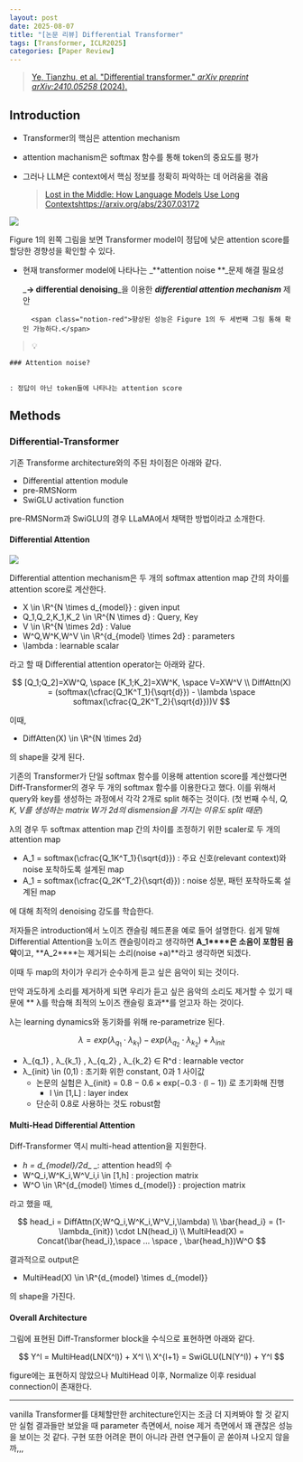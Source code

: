 ```yaml
---
layout: post
date: 2025-08-07
title: "[논문 리뷰] Differential Transformer"
tags: [Transformer, ICLR2025]
categories: [Paper Review]
---
```


> [Ye, Tianzhu, et al. "Differential transformer." ](https://arxiv.org/abs/2410.05258)[_arXiv preprint arXiv:2410.05258_](https://arxiv.org/abs/2410.05258)[ (2024).](https://arxiv.org/abs/2410.05258)



## Introduction

- Transformer의 핵심은 attention mechanism
- attention machanism은 softmax 함수를 통해 token의 중요도를 평가
- 그러나 LLM은 context에서 핵심 정보를 정확히 파악하는 데 어려움을 겪음

	> [Lost in the Middle: How Language Models Use Long Contextshttps://arxiv.org/abs/2307.03172](https://arxiv.org/abs/2307.03172)


![](https://prod-files-secure.s3.us-west-2.amazonaws.com/542b861c-36a8-4051-84e5-8804b6728dba/9083ea56-691a-4752-ae26-47f403431ac8/image.png?X-Amz-Algorithm=AWS4-HMAC-SHA256&X-Amz-Content-Sha256=UNSIGNED-PAYLOAD&X-Amz-Credential=ASIAZI2LB4662PJMQTYN%2F20250902%2Fus-west-2%2Fs3%2Faws4_request&X-Amz-Date=20250902T022107Z&X-Amz-Expires=3600&X-Amz-Security-Token=IQoJb3JpZ2luX2VjELj%2F%2F%2F%2F%2F%2F%2F%2F%2F%2FwEaCXVzLXdlc3QtMiJGMEQCIAjPKvWfBkL%2BsSXD7hIrTCjGS7h6fLShcj0aoxV2RGIQAiAOq%2FSY3rekEiy3ZiRcahU%2BWlCyrs%2FpUu18yoXYEVoD4Cr%2FAwghEAAaDDYzNzQyMzE4MzgwNSIMz9WXMf2BsXGSIA1EKtwDe6YWVNZyhdQ1EqPMMOCCtcOS019hOJQehRjnD6S8bpJdRuyfn1X5KfRmLcUN09RU3y%2BSDzPotlKCBlyf4D8%2Bh0wHkgPhopQtpVa%2FByI5tYXQsKymscQ8TXzlprvHLcvUQWy8v%2Ff5HZ5plHvN4v%2Fll9ljcru%2FXobZRG5hXs0DpGcCYkT06BrMXH1M2CfMJvVDSjrQ3xkgKIWfyKpSS3jZvTilGImL6rF7rdzKtHhmOQztk6TLmZQ8OxvvHvL0PdbvwVVu4SKHThDfvqNNN1%2F8XxnZUVvsAGapEPwVJPLiVDu4fYZlwGUEmHcT%2FOL4ksMGwTINY3c4fIxQYSw07X1z16N5VezE9MxDb6qizbWb1ZKZMZ%2Bimm40Z7mEehUm2lrGy6NFeUGF5nSW%2Bk8%2FUBOS2xxyLbXFgSKbf%2B6LN3wnQk5uUL%2Bx1%2Bd0z48AjoN4eh%2FUNQyVHB%2FlYHp2EnAxEw718BO57oYZZQS0hb%2BRssgLZOpTEns3M%2BOV5zpXxOAKDb4XMt60HSB3uO60rNd1%2BKn%2B8VMsGzAw6d98qh573sRKACdUsk2j78f9Rd1hrH0EhBzrFPd5lFvm9zDPEAV%2FTUZDam%2FJEd7WHBHOwCUv3vJNTBL7M0LHvAq7VrxbOMkw6O3YxQY6pgFtcRKD92TsGgfUVc9uNAgb9mHbw%2Bi6UUJ9%2FOBFUORGbRPvWIIrlRJG6EPODsITteWQqWR1WLiCR1FbwiWF83Ut0qkLL2oWA7PeCoj%2B6552R4CLcfsLM1ewWcUA1%2F0joiLERFLzJlI0h5T73G0MQIPF4gudmwKBvxJFaufhcWP%2BmIRjbbLMJ5C3o5C2uqRSAEOxQHdg%2F3iPa2bgoI6oWwTxxItPWH9z&X-Amz-Signature=b8c1171b005a2f827a373509e6b2c8696a7a4c861a25ba97970f979ace2d93dd&X-Amz-SignedHeaders=host&x-amz-checksum-mode=ENABLED&x-id=GetObject)


Figure 1의 왼쪽 그림을 보면 Transformer model이 정답에 낮은 attention score를 할당한 경향성을 확인할 수 있다.

- 현재 transformer model에 나타나는 _**attention noise **_문제 해결 필요성

	_**→ differential denoising**_을 이용한 _**differential attention mechanism**_ 제안


		<span class="notion-red">향상된 성능은 Figure 1의 두 세번째 그림 통해 확인 가능하다.</span>


> 💡 


	### Attention noise?


	: 정답이 아닌 token들에 나타나는 attention score



## Methods



### Differential-Transformer


기존 Transforme architecture와의 주된 차이점은 아래와 같다.

- Differential attention module
- pre-RMSNorm
- SwiGLU activation function

pre-RMSNorm과 SwiGLU의 경우 LLaMA에서 채택한 방법이라고 소개한다.



#### Differential Attention


![](https://prod-files-secure.s3.us-west-2.amazonaws.com/542b861c-36a8-4051-84e5-8804b6728dba/116d70b2-1963-4810-9167-f4c7d8a06e8f/image.png?X-Amz-Algorithm=AWS4-HMAC-SHA256&X-Amz-Content-Sha256=UNSIGNED-PAYLOAD&X-Amz-Credential=ASIAZI2LB4662PJMQTYN%2F20250902%2Fus-west-2%2Fs3%2Faws4_request&X-Amz-Date=20250902T022107Z&X-Amz-Expires=3600&X-Amz-Security-Token=IQoJb3JpZ2luX2VjELj%2F%2F%2F%2F%2F%2F%2F%2F%2F%2FwEaCXVzLXdlc3QtMiJGMEQCIAjPKvWfBkL%2BsSXD7hIrTCjGS7h6fLShcj0aoxV2RGIQAiAOq%2FSY3rekEiy3ZiRcahU%2BWlCyrs%2FpUu18yoXYEVoD4Cr%2FAwghEAAaDDYzNzQyMzE4MzgwNSIMz9WXMf2BsXGSIA1EKtwDe6YWVNZyhdQ1EqPMMOCCtcOS019hOJQehRjnD6S8bpJdRuyfn1X5KfRmLcUN09RU3y%2BSDzPotlKCBlyf4D8%2Bh0wHkgPhopQtpVa%2FByI5tYXQsKymscQ8TXzlprvHLcvUQWy8v%2Ff5HZ5plHvN4v%2Fll9ljcru%2FXobZRG5hXs0DpGcCYkT06BrMXH1M2CfMJvVDSjrQ3xkgKIWfyKpSS3jZvTilGImL6rF7rdzKtHhmOQztk6TLmZQ8OxvvHvL0PdbvwVVu4SKHThDfvqNNN1%2F8XxnZUVvsAGapEPwVJPLiVDu4fYZlwGUEmHcT%2FOL4ksMGwTINY3c4fIxQYSw07X1z16N5VezE9MxDb6qizbWb1ZKZMZ%2Bimm40Z7mEehUm2lrGy6NFeUGF5nSW%2Bk8%2FUBOS2xxyLbXFgSKbf%2B6LN3wnQk5uUL%2Bx1%2Bd0z48AjoN4eh%2FUNQyVHB%2FlYHp2EnAxEw718BO57oYZZQS0hb%2BRssgLZOpTEns3M%2BOV5zpXxOAKDb4XMt60HSB3uO60rNd1%2BKn%2B8VMsGzAw6d98qh573sRKACdUsk2j78f9Rd1hrH0EhBzrFPd5lFvm9zDPEAV%2FTUZDam%2FJEd7WHBHOwCUv3vJNTBL7M0LHvAq7VrxbOMkw6O3YxQY6pgFtcRKD92TsGgfUVc9uNAgb9mHbw%2Bi6UUJ9%2FOBFUORGbRPvWIIrlRJG6EPODsITteWQqWR1WLiCR1FbwiWF83Ut0qkLL2oWA7PeCoj%2B6552R4CLcfsLM1ewWcUA1%2F0joiLERFLzJlI0h5T73G0MQIPF4gudmwKBvxJFaufhcWP%2BmIRjbbLMJ5C3o5C2uqRSAEOxQHdg%2F3iPa2bgoI6oWwTxxItPWH9z&X-Amz-Signature=ccd74883fc31baf21891f0bc17b52db566053929a782b3b614d593f2332234c3&X-Amz-SignedHeaders=host&x-amz-checksum-mode=ENABLED&x-id=GetObject)


Differential attention mechanism은 두 개의 softmax attention map 간의 차이를 attention score로 계산한다.

- X \in \R^{N \times d\_{model}} : given input
- Q\_1,Q\_2,K\_1,K\_2 \in \R^{N \times d} : Query, Key
- V \in \R^{N \times 2d} : Value
- W^Q,W^K,W^V \in \R^{d\_{model} \times 2d} : parameters
- \lambda : learnable scalar

라고 할 때 Differential attention operator는 아래와 같다.


$$
[Q_1;Q_2]=XW^Q, \space [K_1;K_2]=XW^K, \space V=XW^V \\
DiffAttn(X) = (softmax(\cfrac{Q_1K^T_1}{\sqrt{d}}) - \lambda \space softmax(\cfrac{Q_2K^T_2}{\sqrt{d}}))V
$$


이때,

- DiffAtten(X) \in \R^{N \times 2d}

의 shape을 갖게 된다.


기존의 Transformer가 단일 softmax 함수를 이용해 attention score를 계산했다면 Diff-Transformer의 경우 두 개의 softmax 함수를 이용한다고 했다. 이를 위해서 query와 key를 생성하는 과정에서 각각 2개로 split 해주는 것이다. <span class="notion-red">(첫 번째 수식, </span><span class="notion-red">_Q, K, V를 생성하는 matrix W가 2d의 dismension을 가지는 이유도 split 때문_</span><span class="notion-red">)</span>


 λ의 경우 두 softmax attention map 간의 차이를 조정하기 위한 scaler로 두 개의 attention map

- A\_1 = softmax(\cfrac{Q\_1K^T\_1}{\sqrt{d}}) : 주요 신호(relevant context)와 noise 포착하도록 설계된 map
- A\_1 = softmax(\cfrac{Q\_2K^T\_2}{\sqrt{d}}) : noise 성분, 패턴 포착하도록 설계된 map 

에 대해 최적의 denoising 강도를 학습한다.


저자들은 introduction에서 노이즈 캔슬링 헤드폰을 예로 들어 설명한다. 쉽게 말해 Differential Attention을 노이즈 캔슬링이라고 생각하면 **A\_1****은 소음이 포함된 음악**이고, **A\_2****는 제거되는 소리(noise +a)**라고 생각하면 되겠다. 


이때 두 map의 차이가 우리가 순수하게 듣고 싶은 음악이 되는 것이다. 


만약 과도하게 소리를 제거하게 되면 우리가 듣고 싶은 음악의 소리도 제거할 수 있기 때문에 ** λ를 학습해 최적의 노이즈 캔슬링 효과**를 얻고자 하는 것이다.


λ는 learning dynamics와 동기화를 위해 re-parametrize 된다.


$$
\lambda = exp(\lambda_{q_1} \cdot \lambda_{k_1}) - exp(\lambda_{q_2} \cdot \lambda_{k_2}) + \lambda_{init}
$$

- λ\_{q\_1} , λ\_{k\_1} , λ\_{q\_2} , λ\_{k\_2} ∈ R^d : learnable vector
- λ\_{init} \in (0,1) : 초기화 위한 constant, 0과 1 사이값
	- 논문의 실험은 λ\_{init} = 0.8 − 0.6 × exp(−0.3 · (l − 1)) 로 초기화해 진행
		- l \in [1,L] : layer index
	- 단순히 0.8로 사용하는 것도 robust함


#### **Multi-Head Differential Attention**


Diff-Transformer 역시 multi-head attention을 지원한다.

- _h = d\_{model}/2d__ _: attention head의 수
- W^Q\_i,W^K\_i,W^V\_i,i \in [1,h] : projection matrix
- W^O \in \R^{d\_{model} \times d\_{model}} : projection matrix

라고 했을 때,


$$
head_i = DiffAttn(X;W^Q_i,W^K_i,W^V_i,\lambda) \\
\bar{head_i} = (1-\lambda_{init}) \cdot LN(head_i) \\
MultiHead(X) = Concat(\bar{head_i},\space ... \space , \bar{head_h})W^O
$$


결과적으로 output은

- MultiHead(X) \in \R^{d\_{model} \times d\_{model}}

의 shape을 가진다.



#### Overall Architecture


그림에 표현된 Diff-Transformer block을 수식으로 표현하면 아래와 같다.


$$
Y^l = MultiHead(LN(X^l)) + X^l \\
X^{l+1} = SwiGLU(LN(Y^l)) + Y^l
$$


figure에는 표현하지 않았으나 MultiHead 이후, Normalize 이후 residual connection이 존재한다.


---


vanilla Transformer를 대체할만한 architecture인지는 조금 더 지켜봐야 할 것 같지만 실험 결과들만 보았을 때 parameter 측면에서, noise 제거 측면에서 꽤 괜찮은 성능을 보이는 것 같다. 구현 또한 어려운 편이 아니라 관련 연구들이 곧 쏟아져 나오지 않을까,,,

